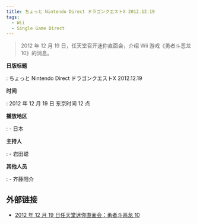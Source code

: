 ```yaml
---
title: ちょっと Nintendo Direct ドラゴンクエストX 2012.12.19
tags:
  - Wii
  - Single Game Direct
---
```


> 2012 年 12 月 19 日，任天堂召开迷你直面会，介绍 Wii 游戏《勇者斗恶龙 10》的消息。

**日版标题**

:   ちょっと Nintendo Direct ドラゴンクエストX 2012.12.19

**时间**

:   2012 年 12 月 19 日 东京时间 12 点

**播放地区**

:   - 日本

**主持人**

:   - 岩田聪

**其他人员**

:   - 齐藤阳介

## 外部链接

- [2012 年 12 月 19 日任天堂迷你直面会：勇者斗恶龙 10](https://www.bilibili.com/video/BV1je411x7Tj/)
